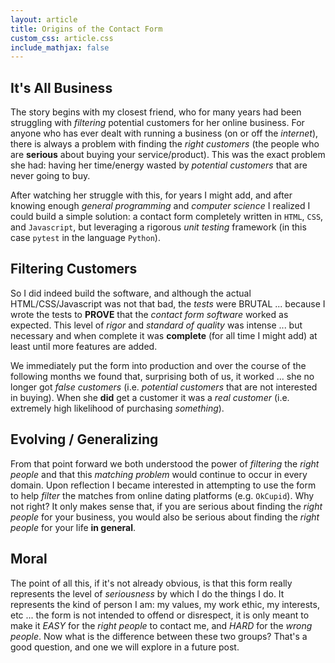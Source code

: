 ```yaml
---
layout: article
title: Origins of the Contact Form
custom_css: article.css
include_mathjax: false
---
```

## It's All Business
The story begins with my closest friend, who for many years had been struggling with *filtering* potential customers for her online business. For anyone who has ever dealt with running a business (on or off the *internet*), there is always a problem with finding the *right customers* (the people who are **serious** about buying your service/product). This was the exact problem she had: having her time/energy wasted by *potential customers* that are never going to buy.

After watching her struggle with this, for years I might add, and after knowing enough *general programming* and *computer science* I realized I could build a simple solution: a contact form completely written in `HTML`, `CSS`, and `Javascript`, but leveraging a rigorous *unit testing* framework (in this case `pytest` in the language `Python`).

## Filtering Customers
So I did indeed build the software, and although the actual HTML/CSS/Javascript was not that bad, the *tests* were BRUTAL ... because I wrote the tests to **PROVE** that the *contact form software* worked as expected. This level of *rigor* and *standard of quality* was intense ... but necessary and when complete it was **complete** (for all time I might add) at least until more features are added.

We immediately put the form into production and over the course of the following months we found that, surprising both of us, it worked ... she no longer got *false customers* (i.e. *potential customers* that are not interested in buying). When she **did** get a customer it was a *real customer* (i.e. extremely high likelihood of purchasing *something*).

## Evolving / Generalizing
From that point forward we both understood the power of *filtering* the *right people* and that this *matching problem* would continue to occur in every domain. Upon reflection I became interested in attempting to use the form to help *filter* the matches from online dating platforms (e.g. `OkCupid`). Why not right? It only makes sense that, if you are serious about finding the *right people* for your business, you would also be serious about finding the *right people* for your life **in general**.

## Moral
The point of all this, if it's not already obvious, is that this form really represents the level of *seriousness* by which I do the things I do. It represents the kind of person I am: my values, my work ethic, my interests, etc ... the form is not intended to offend or disrespect, it is only meant to make it *EASY* for the *right people* to contact me, and *HARD* for the *wrong people*. Now what is the difference between these two groups? That's a good question, and one we will explore in a future post.
